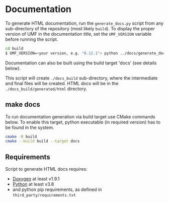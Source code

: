 # Documentation

To generate HTML documentation, run the `generate_docs.py` script from any sub-directory of the repository (most likely `build`).
To display the proper version of UMF in the documentation title, set the `UMF_VERSION` variable before running the script.

```bash
cd build
$ UMF_VERSION=<your version, e.g. "0.12.1"> python ../docs/generate_docs.py
```

Documentation can also be built using the build target 'docs' (see details below).

This script will create `./docs_build` sub-directory, where the intermediate and final files
will be created. HTML docs will be in the `./docs_build/generated/html` directory.

## make docs

To run documentation generation via build target use CMake commands below.
To enable this target, python executable (in required version) has to be found in the system.

```bash
cmake -B build
cmake --build build --target docs
```

## Requirements

Script to generate HTML docs requires:

* [Doxygen](http://www.doxygen.nl/) at least v1.9.1
* [Python](https://www.python.org/downloads/) at least v3.8
* and python pip requirements, as defined in `third_party/requirements.txt`
